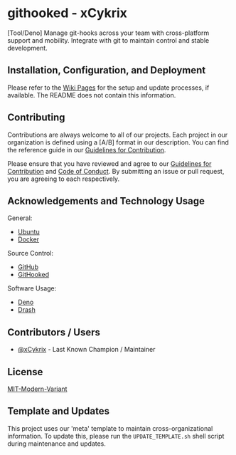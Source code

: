 # githooked - xCykrix

[Tool/Deno] Manage git-hooks across your team with cross-platform support and mobility. Integrate with git to maintain control and stable development.

## Installation, Configuration, and Deployment

Please refer to the [Wiki Pages](https://github.com/amethyst-studio/githooked/wiki) for the setup and update processes, if available. The README does not contain this information.

## Contributing

Contributions are always welcome to all of our projects. Each project in our organization is defined using a [A/B] format in our description. You can find the reference guide in
our [Guidelines for Contribution](https://github.com/amethyst-studio/.github/blob/main/.github/CONTRIBUTING.md).

Please ensure that you have reviewed and agree to our [Guidelines for Contribution](https://github.com/amethyst-studio/.github/blob/main/.github/CONTRIBUTING.md) and
[Code of Conduct](https://github.com/amethyst-studio/.github/blob/main/.github/CODE_OF_CONDUCT.md). By submitting an issue or pull request, you are agreeing to each respectively.

## Acknowledgements and Technology Usage

General:

- [Ubuntu](https://ubuntu.com/)
- [Docker](https://docs.docker.com/)

Source Control:

- [GitHub](https://github.com/)
- [GitHooked](https:/github.com/amethyst-studio/githooked)

Software Usage:

- [Deno](https://deno.land/)
- [Drash](https://drash.land/)

## Contributors / Users

- [@xCykrix](https://github.com/xCykrix) - Last Known Champion / Maintainer

## License

[MIT-Modern-Variant](https://spdx.org/licenses/MIT-Modern-Variant.html)

## Template and Updates

This project uses our 'meta' template to maintain cross-organizational information. To update this, please run the `UPDATE_TEMPLATE.sh` shell script during maintenance and updates.
